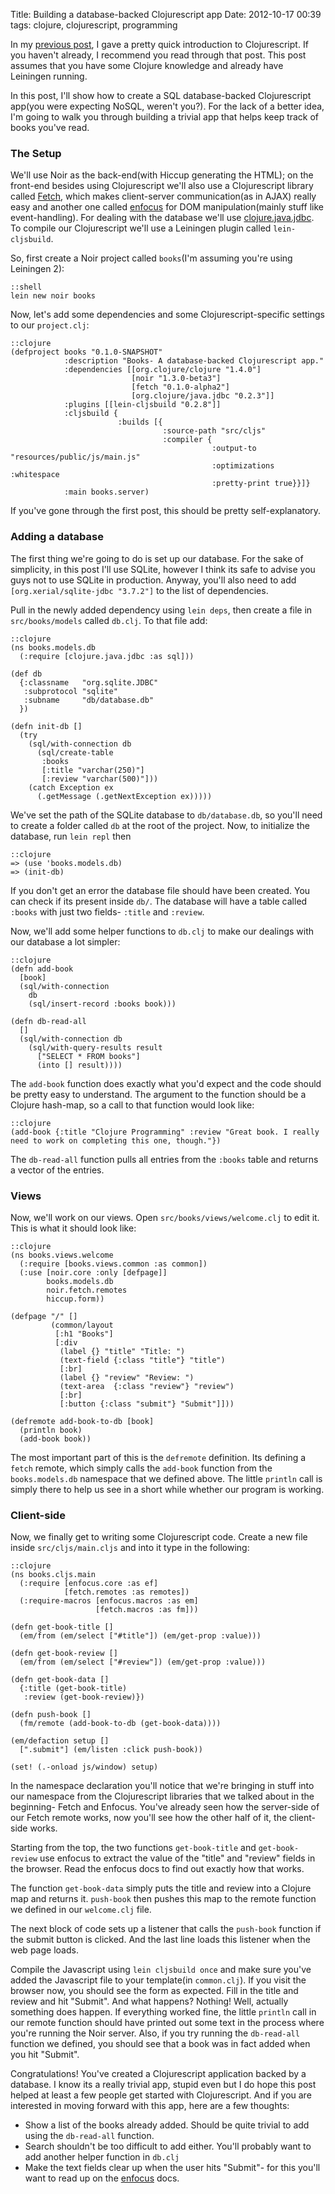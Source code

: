 Title: Building a database-backed Clojurescript app
Date: 2012-10-17 00:39
tags: clojure, clojurescript, programming

In my [previous post][getting_started], I gave a pretty quick introduction to Clojurescript. If you haven't already, I recommend you read through that post. This post assumes that you have some Clojure knowledge and already have Leiningen running.

In this post, I'll show how to create a SQL database-backed Clojurescript app(you were expecting NoSQL, weren't you?). For the lack of a better idea, I'm going to walk you through building a trivial app that helps keep track of books you've read.

### The Setup

We'll use Noir as the back-end(with Hiccup generating the HTML); on the front-end besides using Clojurescript we'll also use a Clojurescript library called [Fetch][fetch], which makes client-server communication(as in AJAX) really easy and another one called [enfocus][enfocus] for DOM manipulation(mainly stuff like event-handling). For dealing with the database we'll use [clojure.java.jdbc][jdbc]. To compile our Clojurescript we'll use a Leiningen plugin called `lein-cljsbuild`.

So, first create a Noir project called `books`(I'm assuming you're using Leiningen 2):

    ::shell
    lein new noir books

Now, let's add some dependencies and some Clojurescript-specific settings to our `project.clj`:

    ::clojure
    (defproject books "0.1.0-SNAPSHOT"
                :description "Books- A database-backed Clojurescript app."
                :dependencies [[org.clojure/clojure "1.4.0"]
                               [noir "1.3.0-beta3"]
                               [fetch "0.1.0-alpha2"]
                               [org.clojure/java.jdbc "0.2.3"]]
                :plugins [[lein-cljsbuild "0.2.8"]]
                :cljsbuild {
                            :builds [{
                                      :source-path "src/cljs"
                                      :compiler {
                                                 :output-to "resources/public/js/main.js"
                                                 :optimizations :whitespace
                                                 :pretty-print true}}]}
                :main books.server)

If you've gone through the first post, this should be pretty self-explanatory.

### Adding a database

The first thing we're going to do is set up our database. For the sake of simplicity, in this post I'll use SQLite, however I think its safe to advise you guys not to use SQLite in production. Anyway, you'll also need to add `[org.xerial/sqlite-jdbc "3.7.2"]` to the list of dependencies.

Pull in the newly added dependency using `lein deps`, then create a file in `src/books/models` called `db.clj`. To that file add:

    ::clojure
    (ns books.models.db
      (:require [clojure.java.jdbc :as sql]))

    (def db
      {:classname   "org.sqlite.JDBC"
       :subprotocol "sqlite"
       :subname     "db/database.db"
      })

    (defn init-db []
      (try
        (sql/with-connection db
          (sql/create-table
           :books
           [:title "varchar(250)"]
           [:review "varchar(500)"]))
        (catch Exception ex
          (.getMessage (.getNextException ex)))))

We've set the path of the SQLite database to `db/database.db`, so you'll need to create a folder called `db` at the root of the project. Now, to initialize the database, run `lein repl` then

    ::clojure
    => (use 'books.models.db)
    => (init-db)

If you don't get an error the database file should have been created. You can check if its present inside `db/`. The database will have a table called `:books` with just two fields- `:title` and `:review`.

Now, we'll add some helper functions to `db.clj` to make our dealings with our database a lot simpler:

    ::clojure
    (defn add-book
      [book]
      (sql/with-connection
        db
        (sql/insert-record :books book)))

    (defn db-read-all
      []
      (sql/with-connection db
        (sql/with-query-results result
          ["SELECT * FROM books"]
          (into [] result))))

The `add-book` function does exactly what you'd expect and the code should be pretty easy to understand. The argument to the function should be a Clojure hash-map, so a call to that function would look like:

    ::clojure
    (add-book {:title "Clojure Programming" :review "Great book. I really need to work on completing this one, though."})

The `db-read-all` function pulls all entries from the `:books` table and returns a vector of the entries.

### Views

Now, we'll work on our views. Open `src/books/views/welcome.clj` to edit it. This is what it should look like:

    ::clojure
    (ns books.views.welcome
      (:require [books.views.common :as common])
      (:use [noir.core :only [defpage]]
            books.models.db
            noir.fetch.remotes
            hiccup.form))

    (defpage "/" []
             (common/layout
              [:h1 "Books"]
              [:div
               (label {} "title" "Title: ")
               (text-field {:class "title"} "title")
               [:br]
               (label {} "review" "Review: ")
               (text-area  {:class "review"} "review")
               [:br]
               [:button {:class "submit"} "Submit"]]))

    (defremote add-book-to-db [book]
      (println book)
      (add-book book))

The most important part of this is the `defremote` definition. Its defining a `fetch` remote, which simply calls the `add-book` function from the `books.models.db` namespace that we defined above. The little `println` call is simply there to help us see in a short while whether our program is working.

### Client-side

Now, we finally get to writing some Clojurescript code. Create a new file inside `src/cljs/main.cljs` and into it type in the following:

    ::clojure
    (ns books.cljs.main
      (:require [enfocus.core :as ef]
                [fetch.remotes :as remotes])
      (:require-macros [enfocus.macros :as em]
                       [fetch.macros :as fm]))

    (defn get-book-title []
      (em/from (em/select ["#title"]) (em/get-prop :value)))

    (defn get-book-review []
      (em/from (em/select ["#review"]) (em/get-prop :value)))

    (defn get-book-data []
      {:title (get-book-title)
       :review (get-book-review)})

    (defn push-book []
      (fm/remote (add-book-to-db (get-book-data))))

    (em/defaction setup []
      [".submit"] (em/listen :click push-book))

    (set! (.-onload js/window) setup)

In the namespace declaration you'll notice that we're bringing in stuff into our namespace from the Clojurescript libraries that we talked about in the beginning- Fetch and Enfocus. You've already seen how the server-side of our Fetch remote works, now you'll see how the other half of it, the client-side works.

Starting from the top, the two functions `get-book-title` and `get-book-review` use enfocus to extract the value of the "title" and "review" fields in the browser. Read the enfocus docs to find out exactly how that works.

The function `get-book-data` simply puts the title and review into a Clojure map and returns it. `push-book` then pushes this map to the remote function we defined in our `welcome.clj` file.

The next block of code sets up a listener that calls the `push-book` function if the submit button is clicked. And the last line loads this listener when the web page loads.

Compile the Javascript using `lein cljsbuild once` and make sure you've added the Javascript file to your template(in `common.clj`). If you visit the browser now, you should see the form as expected. Fill in the title and review and hit "Submit". And what happens? Nothing! Well, actually something does happen. If everything worked fine, the little `println` call in our remote function should have printed out some text in the process where you're running the Noir server. Also, if you try running the `db-read-all` function we defined, you should see that a book was in fact added when you hit "Submit".

Congratulations! You've created a Clojurescript application backed by a database. I know its a really trivial app, stupid even but I do hope this post helped at least a few people get started with Clojurescript. And if you are interested in moving forward with this app, here are a few thoughts:

- Show a list of the books already added. Should be quite trivial to add using the `db-read-all` function.
- Search shouldn't be too difficult to add either. You'll probably want to add another helper function in `db.clj`
- Make the text fields clear up when the user hits "Submit"- for this you'll want to read up on the [enfocus][enfocus] docs.

[getting_started]: http://samrat.me/blog/2012/10/getting-started-with-clojurescript
[fetch]: https://github.com/ibdknox/fetch
[enfocus]: https://github.com/ckirkendall/enfocus
[jdbc]: https://github.com/clojure/java.jdbc
